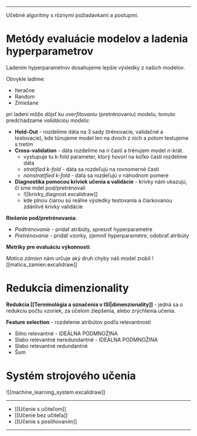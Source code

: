 ***********
Učebné algoritmy s rôznymi požiadavkami a postupmi.

# Metódy evaluácie modelov a ladenia hyperparametrov
Ladením hyperparametrov dosahujeme lepšie výsledky z našich modelov.

Obvykle ladíme:
- Iteračne
- Random
- Zmiešane

pri ladení môže dôjsť ku *overfitovaniu* (pretrénovaniu) modelu, tomuto predchádzame *validáciou modelu*:
- **Hold-Out** - rozdelíme dáta na 3 sady (trénovacie, validačné a testovacie), kde túnujeme model len na dvoch z nich a potom testujeme s tretím
- **Cross-validation** - dáta rozdelíme na $n$ častí a trénujem model $n$-krát.
	- vystupuje tu k-fold parameter, ktorý hovorí na koľko častí rozdelíme dáta
	- *stratified k-fold* - dáta sa rozdeľujú na rovnomerné časti
	- *nonstratified k-fold* - dáta sa rozdeľujú v náhodnom pomere
- **Diagnostika pomocou kriviek učenia a validácie** - krivky nám ukazujú, či sme mdel pod/pretrénovali
	- ![[krivky_diagnost.excalidraw]]
	- kde plnou čiarou sú reálne výsledky testovania a čiarkovanou zdánlivé krivky validácie

**Riešenie pod/pretrénovania**:
- *Podtrénovanie* - pridať atribúty, spresniť hyperparametre
- *Pretrénovanie* - pridať vzorky, zjemniť hyperparametre, odobrať atribúty

**Metriky pre evaluáciu výkonnosti**:

*Matica zámien* nám určuje aký druh chyby náš model zrobil
![[matica_zamien.excalidraw]]

# Redukcia dimenzionality
**Redukcia [[Terminológia a označenia v ISI|dimenzionality]]** -  jedná sa o redukciu počtu vzoriek, za účelom zlepšenia, alebo zrýchlenia učenia.

**Feature selection** - rozdelenie atribútov podľa relevantnosti
- Silno relevantné - IDEÁLNA PODMNOŽINA
- Slabo relevantné neredundantné - IDEÁLNA PODMNOŽINA
- Slabo relevantné redundantné
- Šum

# Systém strojového učenia
![[machine_learning_system.excalidraw]]

---
- [[Učenie s učiteľom]]
- [[Učenie bez učiteľa]]
- [[Učenie s posilňovaním]]
---